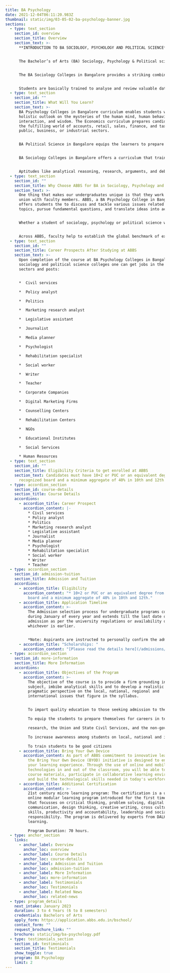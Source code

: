```yaml
---
title: BA Psychology
date: 2021-12-04T06:11:20.983Z
thumbnail: static/img/03-05-02-ba-psychology-banner.jpg
sections:
  - type: text_section
    section_id: overview
    section_title: Overview
    section_text: >-
      **INTRODUCTION TO BA SOCIOLOGY, PSYCHOLOGY AND POLITICAL SCIENCE**


      The Bachelor’s of Arts (BA) Sociology, Psychology & Political sciences are the latest 3-year undergraduate programs and 4-years for BA honours under Bangalore University. The BA Political Science in Bangalore is a Credit Based Semester Scheme course, spread over six semesters for BA. The syllabus of the programs has been updated. Many unique and innovative papers are being offered to stay relevant with today’s ever-changing market and circumstances, as well as the larger societal needs. 


      The BA Sociology Colleges in Bangalore provides a striking combination of subjects that allow students to enhance and develop their communication, research, presentation, and analysis skills. The program focuses on imparting concepts and abilities that enhance the student’s proficiency, creating a highly adaptive environment, and opening up opportunities to grow successfully in their respective field. 


      Students are basically trained to analyse and review valuable data and create mind-blowing concepts and ideas in the industry.
  - type: text_section
    section_id: ""
    section_title: What Will You Learn?
    section_text: >-
      BA Psychology Colleges in Bangalore curriculum enables students with a
      holistic outlook on the mysteries of the human mind, human behaviour,
      interaction, and wisdom. The Economics curriculum prepares candidates for
      the fulfilling world of accounts, retail, sales, finance, and tax in the
      public, business, or industrial sectors. 


      BA Political Science in Bangalore equips the learners to prepare themselves for careers in teaching and research, the Union and State Civil Services, and the non-governmental sector. This program expands awareness among students on local, national and international issues, and strengthens their analytical skills and capabilities. 


      BA Sociology Colleges in Bangalore offers a curriculum that trains students about the theoretical and methodological themes of Indian and global society. Students are taught to monitor, examine, and comprehend social events and implement their academic knowledge into action and practice. 


      Aptitudes like analytical reasoning, research, arguments, and debates with relevant evidence, leadership, teamwork, and logical thinking are discovered and developed to help students grow into mindful global residents.
  - type: text_section
    section_id: ""
    section_title: Why Choose ABBS for BA in Sociology, Psychology and Political Science?
    section_text: >-
      One thing that makes our undergraduates unique is that they work in a
      union with faculty members. ABBS, a BA Psychology College in Bangalore
      offers students the to discuss and tackle various issues related to
      topics, pursue fundamental questions, and translate ideas into action.


      Whether a student of sociology, psychology or political science we offer excellence across all subjects. Our BA Sociology College in Bangalore also pioneered digital education to allow students a flexible education system and rigorous learning. 


      Across ABBS, faculty help to establish the global benchmark of excellence for students and help them to achieve their individual goals during the duration of the course.
  - type: text_section
    section_id: ""
    section_title: Career Prospects After Studying at ABBS
    section_text: >-
      Upon completion of the course at BA Psychology Colleges in Bangalore,
      sociology and political science colleges one can get jobs in the following
      sectors and posts: 


      *  Civil services 

      *  Policy analyst 

      *  Politics 

      *  Marketing research analyst 

      *  Legislative assistant 

      *  Journalist 

      *  Media planner 

      *  Psychologist 

      *  Rehabilitation specialist 

      *  Social worker 

      *  Writer 

      *  Teacher 

      *  Corporate Companies 

      *  Digital Marketing Firms 

      *  Counselling Centers 

      *  Rehabilitation Centers 

      *  NGOs 

      *  Educational Institutes 

      *  Social Services 

      * Human Resources
  - type: text_section
    section_id: ""
    section_title: Eligibility Criteria to get enrolled at ABBS
    section_text: Candidates must have 10+2 or PUC or an equivalent degree from a
      recognized board and a minimum aggregate of 40% in 10th and 12th.
  - type: accordion_section
    section_id: course-details
    section_title: Course Details
    accordions:
      - accordion_title: Career Prospect
        accordion_content: |-
          * Civil services
          * Policy analyst
          * Politics
          * Marketing research analyst 
          * Legislative assistant
          * Journalist
          * Media planner
          * Psychologist
          * Rehabilitation specialist 
          * Social worker
          * Writer
          * Teacher
  - type: accordion_section
    section_id: admission-tuition
    section_title: Admission and Tuition
    accordions:
      - accordion_title: Eligibility
        accordion_content: "* 10+2 or PUC or an equivalent degree from a recognized
          board and a minimum aggregate of 40% in 10th and 12th."
      - accordion_title: Application Timeline
        accordion_content: >-
          The Admission selection process for undergraduate programs commences
          during January of every year and extends till the last date of
          admission as per the university regulations or availability of seats,
          whichever is earlier.


          *Note: Aspirants are instructed to personally confirm the admission dates and timelines from the admissions office.*
      - accordion_title: "Scholarships: "
        accordion_content: "[Please read the details here](/admissions/fees-scholarships)"
  - type: accordion_section
    section_id: more-information
    section_title: More Information
    accordions:
      - accordion_title: Objectives of the Program
        accordion_content: >-
          The objective of the course is to provide a firm grounding in the
          subject, imbibe analytical skills and to develop a realistic and
          pragmatic perspective on the local, national, regional and
          international issues that figure in the syllabus.


          To impart quality education to those seeking admission to the B.A Sociology, Psychology & Political sciences course.

          To equip the students to prepare themselves for careers in teaching and

          research, the Union and State Civil Services, and the non-governmental sector.

          To increase awareness among students on local, national and international issues, and strengthen their analytical skills and capabilities.

          To train students to be good citizens
      - accordion_title: Bring Your Own Device
        accordion_content: As part of ABBS commitment to innovative learning strategies,
          the Bring Your Own Device (BYOD) initiative is designed to enhance
          your learning experience. Through the use of online and mobile
          technologies in and out of the classroom, you will be able to access
          course materials, participate in collaborative learning environments
          and build the technological skills needed in today's workforce.
      - accordion_title: Additional Certification
        accordion_content: >-
          21st century micro learning program: The certification is a unique
          online modular learning program introduced for the first time in India
          that focusses on critical thinking, problem solving, digital literacy,
          communication, design thinking, creative writing, cross cultural
          skills, productivity and accountability, leadership and social
          responsibility. The program is delivered by experts from DALHAM
          learning. 

          Program Duration: 70 hours.
  - type: anchor_section
    links:
      - anchor_label: Overview
        anchor_loc: overview
      - anchor_label: Course Details
        anchor_loc: course-details
      - anchor_label: Admission and Tuition
        anchor_loc: admission-tuition
      - anchor_label: More Information
        anchor_loc: more-information
      - anchor_label: Testimonials
        anchor_loc: Testimonials
      - anchor_label: Related News
        anchor_loc: related-news
  - type: program_details
    next_intake: January 2023
    duration: 3 to 4 Years (6 to 8 semesters)
    credentials: Bachelors of Arts
    apply_form: https://application.abbs.edu.in/bschool/
    contact_form: ""
    request_brochure_link: ""
    brochure: static/img/ba-psychology.pdf
  - type: testimonials_section
    section_id: testimonials
    section_title: Testimonials
    show_toggle: true
    program: BA Psychology
    limit: 2
---
```

